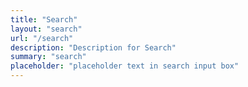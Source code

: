 ```yaml
---
title: "Search"
layout: "search"
url: "/search"
description: "Description for Search"
summary: "search"
placeholder: "placeholder text in search input box"
---
```

